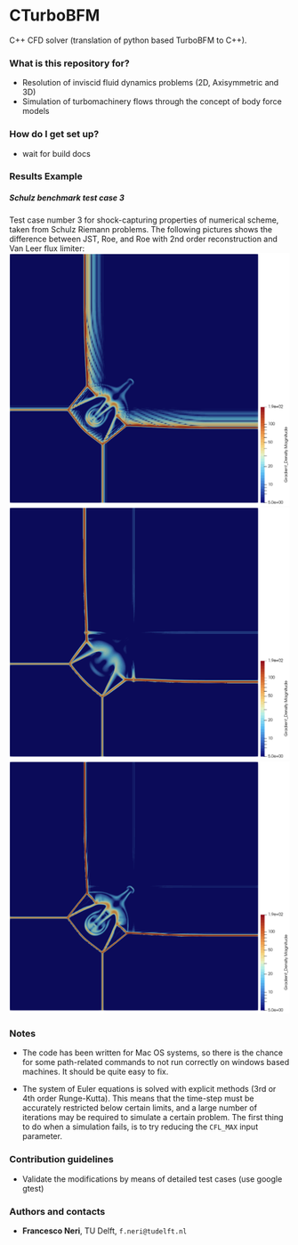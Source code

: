 # CTurboBFM #
C++ CFD solver (translation of python based TurboBFM to C++).


### What is this repository for? ###

* Resolution of inviscid fluid dynamics problems (2D, Axisymmetric and 3D)
* Simulation of turbomachinery flows through the concept of body force models


### How do I get set up? ###

* wait for build docs

### Results Example ###

##### Schulz benchmark test case 3 #####
Test case number 3 for shock-capturing properties of numerical scheme, taken from Schulz Riemann problems.
The following pictures shows the difference between JST, Roe, and Roe with 2nd order reconstruction and Van Leer flux limiter:
![JST](images/schulz_jst.png)
![Roe](images/schulz_roe1.png)
![Roe + MUSCL + Van Leer](images/schulz_roe2.png)



### Notes ###
* The code has been written for Mac OS systems, so there is the chance for some path-related commands to not run correctly
on windows based machines. It should be quite easy to fix.

* The system of Euler equations is solved with explicit methods (3rd or 4th order Runge-Kutta). This means that the time-step must be accurately restricted below certain limits, and a large number of iterations may be required to simulate a certain problem. The first thing to do when a simulation fails, is to try reducing the `CFL_MAX` input parameter. 








### Contribution guidelines ###

* Validate the modifications by means of detailed test cases (use google gtest)

### Authors and contacts ###

- **Francesco Neri**, TU Delft, `f.neri@tudelft.nl`